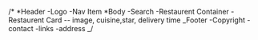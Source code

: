 /\*
*Header
-Logo
-Nav Item
*Body
-Search
-Restaurent Container
-Restaurent Card
-- image, cuisine,star, delivery time
_Footer
-Copyright
-contact
-links
-address
_/
